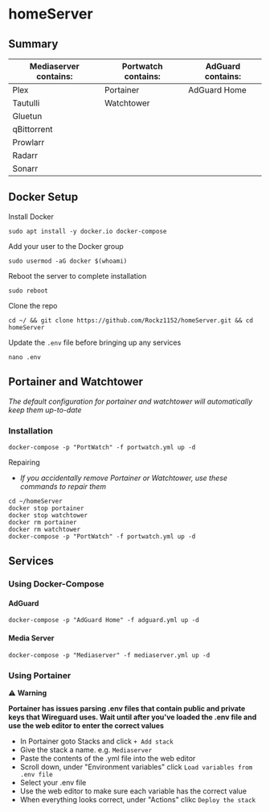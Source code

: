 # homeServer

## Summary

| Mediaserver contains: | Portwatch contains: | AdGuard contains: |
|---------------------|-----------------------|-------------------|
| Plex                | Portainer             | AdGuard Home      |
| Tautulli            | Watchtower            |
| Gluetun             |
| qBittorrent         |
| Prowlarr            |
| Radarr              |
| Sonarr              |

## Docker Setup
<!-- Debian maintained version, does not support rootless -->
Install Docker
```
sudo apt install -y docker.io docker-compose
```
Add your user to the Docker group
```
sudo usermod -aG docker $(whoami)
```
Reboot the server to complete installation
```
sudo reboot
```

<!-- Install script for Raspian
curl -fsSL https://get.docker.com -o get-docker.sh
sudo sh get-docker.sh
-->


<!-- Docker-ce, supports rootless, buggy
### Install Docker
Install prerequisites
```
sudo apt install -y apt-transport-https ca-certificates curl gnupg lsb-release
```
Install GPG Key
```
curl -fsSL https://download.docker.com/linux/debian/gpg | sudo gpg --dearmor -o /usr/share/keyrings/docker-archive-keyring.gpg
```
Add repo to apt
```
echo \
"deb [arch=$( dpkg --print-architecture ) signed-by=/usr/share/keyrings/docker-archive-keyring.gpg] https://download.docker.com/linux/debian \
$(lsb_release -cs) stable" | sudo tee /etc/apt/sources.list.d/docker.list
```
Update apt and install Docker
```
sudo apt update && sudo apt install -y docker-ce docker-ce-cli containerd.io docker-compose
```
Add your user to the Docker group
```
sudo groupadd docker
```
```
sudo usermod -aG docker $(whoami)
```
Reboot the server to complete installation
```
sudo reboot
```

### Setup Rootless
Install dependencies
```
sudo apt install -y uidmap dbus-user-session fuse-overlayfs slirp4netns
```
Disable system-wide docker
```
sudo systemctl disable --now docker.service docker.sock
```
Run the setup script
```
/usr/bin/dockerd-rootless-setuptool.sh install
```
Update .bashrc
```
echo 'export PATH=/usr/bin:$PATH' >> ~/.bashrc
echo "export DOCKER_HOST=unix://$XDG_RUNTIME_DIR/docker.sock" >> ~/.bashrc
source ~/.bashrc
```
-->
<!-- docker socket can by found using:
$XDG_RUNTIME_DIR/docker.sock
export DOCKER_HOST=unix:///run/user/1000/docker.sock
-->
<!--
Configure services
```
systemctl --user start docker
systemctl --user enable docker
```
```
sudo loginctl enable-linger $(whoami)
```
### Finish Setup
-->
Clone the repo
```
cd ~/ && git clone https://github.com/Rockz1152/homeServer.git && cd homeServer
```
Update the `.env` file before bringing up any services
```
nano .env
```

## Portainer and Watchtower
_The default configuration for portainer and watchtower will automatically keep them up-to-date_
### Installation
```
docker-compose -p "PortWatch" -f portwatch.yml up -d
```
Repairing
- _If you accidentally remove Portainer or Watchtower, use these commands to repair them_
```
cd ~/homeServer
docker stop portainer
docker stop watchtower
docker rm portainer
docker rm watchtower
docker-compose -p "PortWatch" -f portwatch.yml up -d
```

<!--
#### Using Docker
Install Portainer
 - _*Running Portainer and Watchtower with docker instead of docker-compose will prevent them from showing up as an unmanged stack inside portainer_
```
docker run -d \
-p 8000:8000 \
-p 9000:9000 \
--name=portainer \
--restart=always \
--privileged \
--label "owner=portainer" \
--label "com.centurylinklabs.watchtower.enable=true" \
-v /var/run/docker.sock:/var/run/docker.sock \
-v $(source .env; echo ${DATADIR})/portainer:/data \
portainer/portainer-ce \
--hide-label owner=portainer
```
Install Watchtower
```
docker run -d \
--name watchtower \
-v /var/run/docker.sock:/var/run/docker.sock \
-v /etc/localtime:/etc/localtime:ro \
--label "owner=portainer" \
--label "com.centurylinklabs.watchtower.enable=true" \
containrrr/watchtower \
--cleanup \
--include-restarting \
--label-enable
```
-->

## Services

### Using Docker-Compose

#### AdGuard
```
docker-compose -p "AdGuard Home" -f adguard.yml up -d
```

#### Media Server
```
docker-compose -p "Mediaserver" -f mediaserver.yml up -d
```

### Using Portainer
:warning: **Warning**

**Portainer has issues parsing .env files that contain public and private keys that Wireguard uses. Wait until after you've loaded the .env file and use the web editor to enter the correct values**

- In Portainer goto Stacks and click `+ Add stack`
- Give the stack a name. e.g. `Mediaserver`
- Paste the contents of the .yml file into the web editor
- Scroll down, under "Environment variables" click `Load variables from .env file`
- Select your .env file
- Use the web editor to make sure each variable has the correct value
- When everything looks correct, under "Actions" clikc `Deploy the stack`
